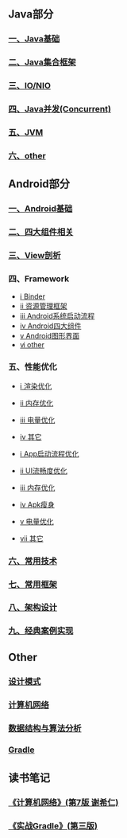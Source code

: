 ## Java部分
### [一、Java基础](https://github.com/chen-eugene/Android-Interview/blob/master/Java/%E4%B8%80%E3%80%81Java%E5%9F%BA%E7%A1%80.md)
### [二、Java集合框架](https://github.com/chen-eugene/Android-Interview/blob/master/Java/%E4%BA%8C%E3%80%81Java%E9%9B%86%E5%90%88%E6%A1%86%E6%9E%B6.md)
### [三、IO/NIO](https://github.com/chen-eugene/Android-Interview/blob/master/Java/%E4%B8%89%E3%80%81IO-NIO.md)
### [四、Java并发(Concurrent)](https://github.com/chen-eugene/Android-Interview/blob/master/Java/%E5%9B%9B%E3%80%81Java%E5%B9%B6%E5%8F%91(Concurrent).md)
### [五、JVM](https://github.com/chen-eugene/Android-Interview/blob/master/Java/%E4%BA%94%E3%80%81JVM.md)
### [六、other](https://github.com/chen-eugene/Android-Interview/blob/master/Java/%E5%85%AD%E3%80%81other.md)

## Android部分
### [一、Android基础](https://github.com/chen-eugene/Android-Interview/blob/master/Android/%E4%B8%80%E3%80%81Android%E5%9F%BA%E7%A1%80.md)
### [二、四大组件相关](https://github.com/chen-eugene/Android-Interview/blob/master/Android/%E4%BA%8C%E3%80%81%E5%9B%9B%E5%A4%A7%E7%BB%84%E4%BB%B6%E7%9B%B8%E5%85%B3.md)
### [三、View剖析](https://github.com/chen-eugene/Android-Interview/blob/master/Android/%E4%B8%89%E3%80%81View%E5%89%96%E6%9E%90.md)
### 四、Framework
 - [ⅰ Binder](https://github.com/chen-eugene/Android-Interview/blob/master/Android/%E5%9B%9B.%E2%85%B0%E3%80%81Binder.md)
 - [ⅱ 资源管理框架](https://github.com/chen-eugene/Android-Interview/blob/master/Android/%E5%9B%9B.%E2%85%B1%E3%80%81%E8%B5%84%E6%BA%90%E7%AE%A1%E7%90%86%E6%A1%86%E6%9E%B6.md)
 - [ⅲ Android系统启动流程]()
 - [ⅳ Android四大组件](https://github.com/chen-eugene/Android-Interview/blob/master/Android/%E5%9B%9B.%E2%85%B2%E3%80%81Android%E7%B3%BB%E7%BB%9F%E6%95%B4%E4%BD%93%E6%B5%81%E7%A8%8B.md)
 - [ⅴ Android图形界面]()
 - [ⅵ other](https://github.com/chen-eugene/Android-Interview/blob/master/Android/%E5%9B%9B.%E2%85%B3%E3%80%81other.md)

### 五、性能优化
 - [ⅰ 渲染优化](https://github.com/chen-eugene/Android-Interview/blob/master/Android/%E4%BA%94.%E2%85%B0%E3%80%81%E6%B8%B2%E6%9F%93%E4%BC%98%E5%8C%96.md)
 - [ⅱ 内存优化](https://github.com/chen-eugene/Android-Interview/blob/master/Android/%E4%BA%94.%E2%85%B1%E3%80%81%E5%86%85%E5%AD%98%E4%BC%98%E5%8C%96.md)
 - [ⅲ 电量优化](https://github.com/chen-eugene/Android-Interview/blob/master/Android/%E4%BA%94.%E2%85%B2%E3%80%81%E7%94%B5%E9%87%8F%E4%BC%98%E5%8C%96.md)
 - [ⅳ 其它](https://github.com/chen-eugene/Android-Interview/blob/master/Android/%E4%BA%94.%E2%85%B3%E3%80%81%E5%85%B6%E5%AE%83.md)
 
 - [ⅰ App启动流程优化](https://github.com/chen-eugene/Android-Interview/blob/master/Android/App%E5%90%AF%E5%8A%A8%E6%B5%81%E7%A8%8B%E4%BC%98%E5%8C%96.md)
 - [ⅱ UI流畅度优化](https://github.com/chen-eugene/Android-Interview/blob/master/Android/UI%E6%B5%81%E7%95%85%E5%BA%A6%E4%BC%98%E5%8C%96.md)
 - [ⅲ 内存优化](https://github.com/chen-eugene/Interview/blob/master/Android/%E5%86%85%E5%AD%98%E4%BC%98%E5%8C%96.md)
 - [ⅳ Apk瘦身](https://github.com/chen-eugene/Android-Interview/blob/master/Android/Apk%E7%98%A6%E8%BA%AB.md)
 - [ⅴ 电量优化](https://github.com/chen-eugene/Android-Interview/blob/master/Android/%E7%94%B5%E9%87%8F%E4%BC%98%E5%8C%96.md)
 - [ⅶ 其它](https://github.com/chen-eugene/Interview/blob/master/Android/%E5%85%B6%E5%AE%83.md)

### [六、常用技术](https://github.com/chen-eugene/Android-Interview/blob/master/Android/%E5%85%AD%E3%80%81%E5%B8%B8%E7%94%A8%E6%8A%80%E6%9C%AF.md)
### [七、常用框架](https://github.com/chen-eugene/Android-Interview/blob/master/Android/%E4%B8%83%E3%80%81%E5%B8%B8%E7%94%A8%E6%A1%86%E6%9E%B6.md)
### [八、架构设计](https://github.com/chen-eugene/Android-Interview/blob/master/Android/%E5%85%AB%E3%80%81%E6%9E%B6%E6%9E%84%E8%AE%BE%E8%AE%A1.md)
### [九、经典案例实现](https://github.com/chen-eugene/Android-Interview/blob/master/Android/%E4%B9%9D%E3%80%81%E7%BB%8F%E5%85%B8%E6%A1%88%E4%BE%8B.md)

## Other
### [设计模式](https://github.com/chen-eugene/Interview/blob/master/other/%E8%AE%BE%E8%AE%A1%E6%A8%A1%E5%BC%8F.md)
### [计算机网络](https://github.com/chen-eugene/Interview/blob/master/other/%E8%AE%A1%E7%AE%97%E6%9C%BA%E7%BD%91%E7%BB%9C.md)
### [数据结构与算法分析](https://github.com/chen-eugene/Interview/blob/master/other/%E6%95%B0%E6%8D%AE%E7%BB%93%E6%9E%84%E4%B8%8E%E7%AE%97%E6%B3%95.md)
### [Gradle](https://github.com/chen-eugene/Interview/blob/master/other/Gradle.md)

## 读书笔记
### [《计算机网络》(第7版 谢希仁)](https://github.com/chen-eugene/Interview/blob/master/note/%E8%AE%A1%E7%AE%97%E6%9C%BA%E7%BD%91%E7%BB%9C/%E3%80%8A%E8%AE%A1%E7%AE%97%E6%9C%BA%E7%BD%91%E7%BB%9C%E3%80%8B(%E7%AC%AC7%E7%89%88%20%E8%B0%A2%E5%B8%8C%E4%BB%81).md)

### [《实战Gradle》(第三版)](https://github.com/chen-eugene/Interview/blob/master/note/Gradle%E5%AE%9E%E6%88%98/%E3%80%8AGradle%E5%AE%9E%E6%88%98%E3%80%8B.md)
